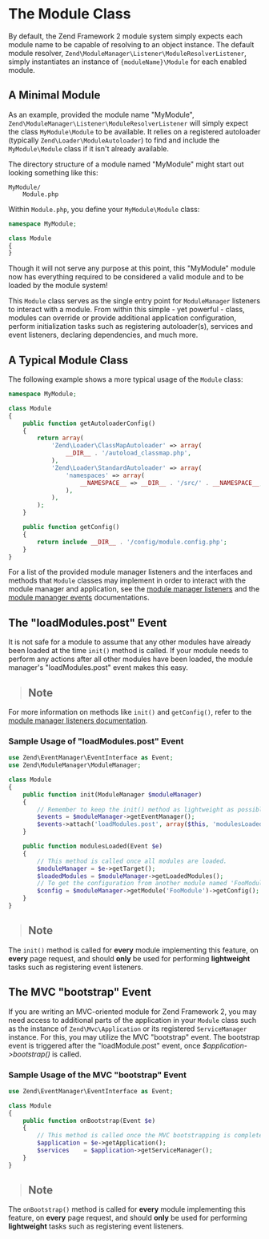# The Module Class

By default, the Zend Framework 2 module system simply expects each module name to be capable of
resolving to an object instance. The default module resolver,
`Zend\ModuleManager\Listener\ModuleResolverListener`, simply instantiates an instance of
`{moduleName}\Module` for each enabled module.

## A Minimal Module

As an example, provided the module name "MyModule",
`Zend\ModuleManager\Listener\ModuleResolverListener` will simply expect the class `MyModule\Module`
to be available. It relies on a registered autoloader (typically `Zend\Loader\ModuleAutoloader`) to
find and include the `MyModule\Module` class if it isn't already available.

The directory structure of a module named "MyModule" might start out looking something like this:

```
MyModule/
    Module.php
```

Within `Module.php`, you define your `MyModule\Module` class:

```php
namespace MyModule;

class Module
{
}
```

Though it will not serve any purpose at this point, this "MyModule" module now has everything
required to be considered a valid module and to be loaded by the module system!

This `Module` class serves as the single entry point for `ModuleManager` listeners to interact with
a module. From within this simple - yet powerful - class, modules can override or provide additional
application configuration, perform initialization tasks such as registering autoloader(s), services
and event listeners, declaring dependencies, and much more.

## A Typical Module Class

The following example shows a more typical usage of the `Module` class:

```php
namespace MyModule;

class Module
{
    public function getAutoloaderConfig()
    {
        return array(
            'Zend\Loader\ClassMapAutoloader' => array(
                __DIR__ . '/autoload_classmap.php',
            ),
            'Zend\Loader\StandardAutoloader' => array(
                'namespaces' => array(
                    __NAMESPACE__ => __DIR__ . '/src/' . __NAMESPACE__,
                ),
            ),
        );
    }

    public function getConfig()
    {
        return include __DIR__ . '/config/module.config.php';
    }
}
```

For a list of the provided module manager listeners and the interfaces and methods that `Module`
classes may implement in order to interact with the module manager and application, see the [module
manager listeners](zend.module-manager.module-manager.md#module-manager-listeners) and the [module
mananger events](zend.module-manager.module-manager.md#module-manager-events) documentations.

## The "loadModules.post" Event

It is not safe for a module to assume that any other modules have already been loaded at the time
`init()` method is called. If your module needs to perform any actions after all other modules have
been loaded, the module manager's "loadModules.post" event makes this easy.

> ## Note
For more information on methods like `init()` and `getConfig()`, refer to the [module
manager listeners documentation](zend.module-manager.module-manager.md#module-manager-listeners).

### Sample Usage of "loadModules.post" Event

```php
use Zend\EventManager\EventInterface as Event;
use Zend\ModuleManager\ModuleManager;

class Module
{
    public function init(ModuleManager $moduleManager)
    {
        // Remember to keep the init() method as lightweight as possible
        $events = $moduleManager->getEventManager();
        $events->attach('loadModules.post', array($this, 'modulesLoaded'));
    }

    public function modulesLoaded(Event $e)
    {
        // This method is called once all modules are loaded.
        $moduleManager = $e->getTarget();
        $loadedModules = $moduleManager->getLoadedModules();
        // To get the configuration from another module named 'FooModule'
        $config = $moduleManager->getModule('FooModule')->getConfig();
    }
}
```

> ## Note
The `init()` method is called for **every** module implementing this feature, on **every** page
request, and should **only** be used for performing **lightweight** tasks such as registering event
listeners.

## The MVC "bootstrap" Event

If you are writing an MVC-oriented module for Zend Framework 2, you may need access to additional
parts of the application in your `Module` class such as the instance of `Zend\Mvc\Application` or
its registered `ServiceManager` instance. For this, you may utilize the MVC "bootstrap" event. The
bootstrap event is triggered after the "loadModule.post" event, once *$application-&gt;bootstrap()*
is called.

### Sample Usage of the MVC "bootstrap" Event

```php
use Zend\EventManager\EventInterface as Event;

class Module
{
    public function onBootstrap(Event $e)
    {
        // This method is called once the MVC bootstrapping is complete
        $application = $e->getApplication();
        $services    = $application->getServiceManager();
    }
}
```

> ## Note
The `onBootstrap()` method is called for **every** module implementing this feature, on **every**
page request, and should **only** be used for performing **lightweight** tasks such as registering
event listeners.
